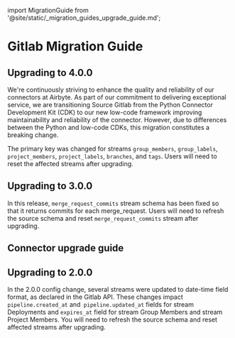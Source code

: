 import MigrationGuide from '@site/static/_migration_guides_upgrade_guide.md';

# Gitlab Migration Guide

## Upgrading to 4.0.0

We're continuously striving to enhance the quality and reliability of our connectors at Airbyte.
As part of our commitment to delivering exceptional service, we are transitioning Source Gitlab from the Python Connector Development Kit (CDK)
to our new low-code framework improving maintainability and reliability of the connector.
However, due to differences between the Python and low-code CDKs, this migration constitutes a breaking change.

The primary key was changed for streams `group_members`, `group_labels`, `project_members`, `project_labels`, `branches`, and `tags`.
Users will need to reset the affected streams after upgrading.

<MigrationGuide />

## Upgrading to 3.0.0

In this release, `merge_request_commits` stream schema has been fixed so that it returns commits for each merge_request.
Users will need to refresh the source schema and reset `merge_request_commits` stream after upgrading.

<MigrationGuide />

## Connector upgrade guide

<MigrationGuide />

## Upgrading to 2.0.0

In the 2.0.0 config change, several streams were updated to date-time field format, as declared in the Gitlab API.
These changes impact `pipeline.created_at` and` pipeline.updated_at` fields for stream Deployments and `expires_at` field for stream Group Members and stream Project Members.
You will need to refresh the source schema and reset affected streams after upgrading.
